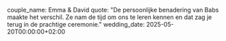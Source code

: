 couple_name: Emma & David
quote: "De persoonlijke benadering van Babs maakte het verschil. Ze nam de tijd om ons te leren kennen en dat zag je terug in de prachtige ceremonie."
wedding_date: 2025-05-20T00:00:00+02:00